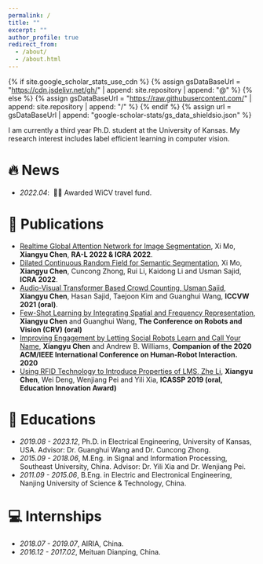 ```yaml
---
permalink: /
title: ""
excerpt: ""
author_profile: true
redirect_from: 
  - /about/
  - /about.html
---
```


{% if site.google_scholar_stats_use_cdn %}
{% assign gsDataBaseUrl = "https://cdn.jsdelivr.net/gh/" | append: site.repository | append: "@" %}
{% else %}
{% assign gsDataBaseUrl = "https://raw.githubusercontent.com/" | append: site.repository | append: "/" %}
{% endif %}
{% assign url = gsDataBaseUrl | append: "google-scholar-stats/gs_data_shieldsio.json" %}

<span class='anchor' id='about-me'></span>

I am currently a third year Ph.D. student at the University of Kansas. My research interest includes label efficient learning in computer vision.


# 🔥 News
- *2022.04*: &nbsp;🎉🎉 Awarded WiCV travel fund. 

# 📝 Publications 

- [Realtime Global Attention Network for Image Segmentation](), Xi Mo, **Xiangyu Chen**, **RA-L 2022 & ICRA 2022**.
- [Dilated Continuous Random Field for Semantic Segmentation](), Xi Mo, **Xiangyu Chen**, Cuncong Zhong, Rui Li, Kaidong Li and Usman Sajid, **ICRA 2022**.
- [Audio-Visual Transformer Based Crowd Counting, Usman Sajid](), **Xiangyu Chen**, Hasan Sajid, Taejoon Kim and Guanghui Wang, **ICCVW 2021 (oral)**.
- [Few-Shot Learning by Integrating Spatial and Frequency Representation](), **Xiangyu Chen** and Guanghui Wang, **The Conference on Robots and Vision (CRV) (oral)**
- [Improving Engagement by Letting Social Robots Learn and Call Your Name](), **Xiangyu Chen** and Andrew B. Williams, **Companion of the 2020 ACM/IEEE International Conference on Human-Robot Interaction. 2020**
- [Using RFID Technology to Introduce Properties of LMS, Zhe Li](), **Xiangyu Chen**, Wei Deng, Wenjiang Pei and Yili Xia, **ICASSP 2019 (oral, Education Innovation Award)**

# 📖 Educations
- *2019.08 - 2023.12*, Ph.D. in Electrical Engineering, University of Kansas, USA. Advisor: Dr. Guanghui Wang and Dr. Cuncong Zhong.
- *2015.09 - 2018.06*, M.Eng. in Signal and Information Processing, Southeast University, China. Advisor: Dr. Yili Xia and Dr. Wenjiang Pei.
- *2011.09 - 2015.06*, B.Eng. in Electric and Electronical Engineering, Nanjing University of Science & Technology, China. 


# 💻 Internships
- *2018.07 - 2019.07*, AIRIA, China.
- *2016.12 - 2017.02*, Meituan Dianping, China.

